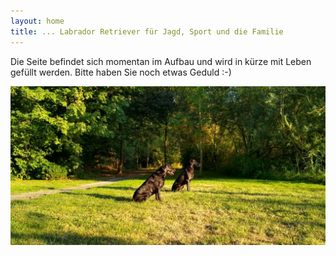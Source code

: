 ```yaml
---
layout: home
title: ... Labrador Retriever für Jagd, Sport und die Familie
---
```

Die Seite befindet sich momentan im Aufbau und wird in kürze mit Leben gefüllt werden.
Bitte haben Sie noch etwas Geduld :-)

![Reggae vom Keien Fenn & Work and More Hannah](assets/hannah-reggae.jpeg "Hannah und Reggae warten aufmerksam")
